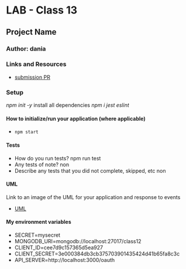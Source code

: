 # LAB - Class 13

## Project Name

### Author: dania

### Links and Resources

- [submission PR](https://github.com/401-advanced-javascript-dania/Lab-Class-13/pull/2)



### Setup
*npm init -y*
install all dependencies *npm i jest eslint*
#### How to initialize/run your application (where applicable)

- `npm start`

#### Tests

- How do you run tests?
npm run test
- Any tests of note?
non
- Describe any tests that you did not complete, skipped, etc
non
#### UML

Link to an image of the UML for your application and response to events
- [UML](https://github.com/401-advanced-javascript-dania/Lab-Class-13/blob/withMongo/IMG_20200214_011754.jpg)

####  My environment variables
- SECRET=mysecret
- MONGODB_URI=mongodb://localhost:27017/class12
- CLIENT_ID=cee7d9c157365d5ea927
- CLIENT_SECRET=3e000384db3cb375703901435424d41b65fa8c3c
- API_SERVER=http://localhost:3000/oauth
